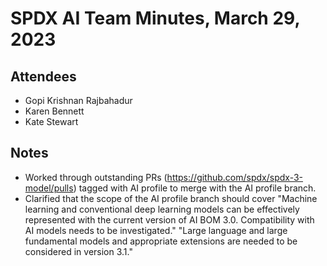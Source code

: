 # SPDX AI Team Minutes, March 29, 2023
## Attendees
* Gopi Krishnan Rajbahadur
* Karen Bennett
* Kate Stewart

## Notes
* Worked through outstanding PRs (https://github.com/spdx/spdx-3-model/pulls) tagged with AI profile to merge with the AI ​​profile branch.
* Clarified that the scope of the AI ​​profile branch should cover "Machine learning and conventional deep learning models can be effectively represented with the current version of AI BOM 3.0. Compatibility with AI models needs to be investigated." "Large language and large fundamental models and appropriate extensions are needed to be considered in version 3.1."
